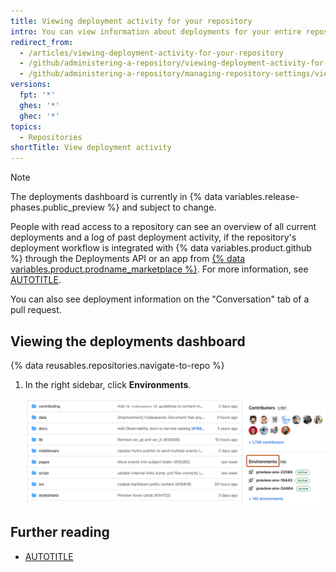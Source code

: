 ```yaml
---
title: Viewing deployment activity for your repository
intro: You can view information about deployments for your entire repository or a specific pull request.
redirect_from:
  - /articles/viewing-deployment-activity-for-your-repository
  - /github/administering-a-repository/viewing-deployment-activity-for-your-repository
  - /github/administering-a-repository/managing-repository-settings/viewing-deployment-activity-for-your-repository
versions:
  fpt: '*'
  ghes: '*'
  ghec: '*'
topics:
  - Repositories
shortTitle: View deployment activity
---
```


> [!NOTE]
> The deployments dashboard is currently in {% data variables.release-phases.public_preview %} and subject to change.

People with read access to a repository can see an overview of all current deployments and a log of past deployment activity, if the repository's deployment workflow is integrated with {% data variables.product.github %} through the Deployments API or an app from [{% data variables.product.prodname_marketplace %}](https://github.com/marketplace/category/deployment). For more information, see [AUTOTITLE](/rest/repos#deployments).

You can also see deployment information on the "Conversation" tab of a pull request.

## Viewing the deployments dashboard

{% data reusables.repositories.navigate-to-repo %}
1. In the right sidebar, click **Environments**.

   ![Screenshot of the main page of a repository. In the right sidebar, "Environments" is outlined in dark orange.](/assets/images/help/actions/environments.png)

## Further reading

* [AUTOTITLE](/pull-requests/collaborating-with-pull-requests/proposing-changes-to-your-work-with-pull-requests/about-pull-requests)
